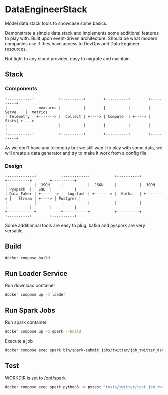 # DataEngineerStack
Model data stack tools to showcase some basics.

Demonstrate a simple data stack and implements some additional features to play with.
Built upon event-driven architecture. Should be what modern companies use if they have access to DevOps and Data Engineer resources.

Not tight to any cloud provider, easy to migrate and maintain.

## Stack

### Components

```
+-----------+           +----------+        +----------+        +----------+
|           |  measures |          |        |          |        | Serve    |  metrics
| Telemetry | +-------> |  Collect | +----> | Compute  | +----> |     Stats| +---->
|           |           |          |        |          |        |          |
+-----------+           +----------+        +----------+        +----------+
```

As we don't have any telemetry but we still wan't to play with some data, we will create a data generator and try to make it work from a config file.

### Design

```
+------------+           +-----------+           +----------+           +----------+        +----------+
|            |  JSON     |           |  JSON     |          |  JSON     | Pyspark  |   SQL  |          | 
| Data Faker | +-------> |  Logstash | +-------> |  Kafka   | +-------> |   Stream | +----> | Postgres |
|            |           |           |           |          |           |          |        |          |
+------------+           +-----------+           +----------+           +----------+        +----------+
```

Some additionnal tools are easy to plug, kafka and pyspark are very versatile.

## Build

```sh
docker compose build
```

## Run Loader Service

Run download container
```sh
docker compose up -d loader
```

## Run Spark Jobs

Run spark container
```sh
docker compose up -d spark --build
```

Execute a job
```sh
docker compose exec spark bin/spark-submit jobs/twitter/job_twitter_data_1.py
```

## Test

WORKDIR is set to /opt/spark
```sh
docker compose exec spark python3 -m pytest "tests/twitter/test_job_twitter_data_1.py" -p no:warnings --cov="jobs" -vv
```